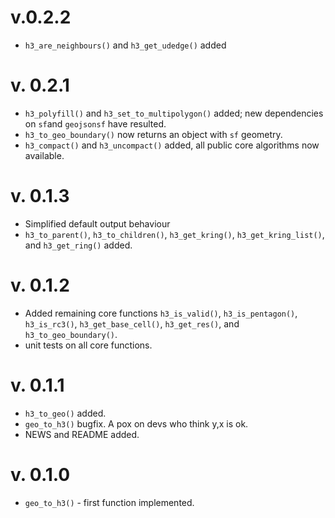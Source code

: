 # v.0.2.2

  * `h3_are_neighbours()` and `h3_get_udedge()` added

# v. 0.2.1
  
  * `h3_polyfill()` and `h3_set_to_multipolygon()` added; new dependencies on `sf`and `geojsonsf` have resulted.
  * `h3_to_geo_boundary()` now returns an object with `sf` geometry.
  * `h3_compact()` and `h3_uncompact()` added, all public core algorithms now available.

# v. 0.1.3
  
  * Simplified default output behaviour
  * `h3_to_parent()`, `h3_to_children()`, `h3_get_kring()`, `h3_get_kring_list()`, and `h3_get_ring()` added.

# v. 0.1.2

  * Added remaining core functions `h3_is_valid()`, `h3_is_pentagon()`, `h3_is_rc3()`, `h3_get_base_cell()`, `h3_get_res()`, and `h3_to_geo_boundary()`.
  * unit tests on all core functions.
  
# v. 0.1.1
 
  * `h3_to_geo()` added.
  * `geo_to_h3()` bugfix. A pox on devs who think y,x is ok.
  * NEWS and README added.

# v. 0.1.0

  * `geo_to_h3()` - first function implemented.
